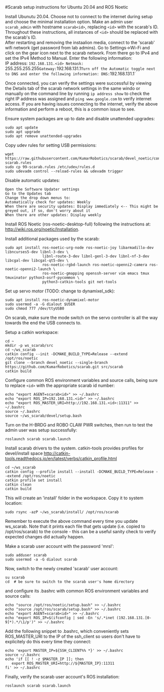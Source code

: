 #Scarab setup instructions for Ubuntu 20.04 and ROS Noetic

Install Ubunutu 20.04. Choose not to connect to the internet during setup and choose the minimal installation option. Make an admin user `scarab_admin` with hostname `scarab<id>`, replacing `<id>` with the scarab's ID. Throughout these instructions, all instances of `<id>` should be replaced with the scarab's ID.                                                                                                                
After restarting and removing the instaalion media, connect to the 'scarab' wifi network (get password from lab admins). Go to Settings->Wi-Fi and click on the gear icon next to the scarab network. From there go to IPv4 and set the IPv4 Method to Manual. Enter the following information:                                                                                                                                           
IP address: `192.168.131.<id>
Netmask: `255.255.255.255`
Gateway: `192.168.131.1`
Turn off the Automatic toggle next to DNS and enter the following information:
DNS: `192.168.131.1`

Once connected, you can verify the settings were successful by viewing the Details tab of the scarab network settings in the same windo or manually on the command line by running `ip address show` to check the right IP address was assigned and `ping www.google.com` to verify internet access. If you are having issues connecting to the internet, verify the above information and perform a reboot, this is a common issue to see.

Ensure system packages are up to date and disable unattended upgrades:
```
sudo apt update
sudo apt upgrade
sudo apt remove unattended-upgrades
```

Copy udev rules for setting USB permissions:
```
wget https://raw.githubusercontent.com/KumarRobotics/scarab/devel_noetic/config/99-scarab.rules
sudo cp 99-scarab.rules /etc/udev/rules.d
sudo udevadm control --reload-rules && udevadm trigger
```

Disable automatic updates:
```
Open the Software Updater settings
Go to the Updates tab
Change the drop down menus to:
Automatically check for updates: Weekly
When there are security updates: Display immediately <-- This might be greyed out, if so, don't worry about it
When there are other updates: Display weekly
```

Install ROS Noetic (ros-noetic-desktop-full) following the instructions at: http://wiki.ros.org/noetic/Installation.

Install additional packages used by the scarab:
```
sudo apt install ros-noetic-urg-node ros-noetic-joy libarmadillo-dev libncurses5-dev libnl-3-dev \
                 libnl-route-3-dev libnl-genl-3-dev libnl-nf-3-dev libcgal-dev libcgal-qt5-dev \
                 ros-noetic-rgbd-launch ros-noetic-openni2-camera ros-noetic-openni2-launch \
                 ros-noetic-gmapping openssh-server vim emacs tmux tmuxinator python3-osrf-pycommon \
                 python3-catkin-tools git net-tools
```

Set up servo motor (TODO: change to dynamixel_sdk):
```
sudo apt install ros-noetic-dynamixel-motor
sudo usermod -a -G dialout $USER
sudo chmod 777 /dev/ttyUSB0
```
On scarab, make sure the mode switch on the servo controller is all the way towards the end the USB connects to.

Setup a catkin workspace:
```
cd ~
mkdir -p ws_scarab/src
cd ~/ws_scarab
catkin config --init -DCMAKE_BUILD_TYPE=Release --extend /opt/ros/noetic
git clone --branch devel_noetic --single-branch https://github.com/KumarRobotics/scarab.git src/scarab
catkin build
```

Configure common ROS environment variables and source calls, being sure to replace `<id>` with the appropriate scarab id number:
```
echo "export AGENT=scarab<id>" >> ~/.bashrc
echo "export ROS_IP=192.168.131.<id>" >> ~/.bashrc
echo "export ROS_MASTER_URI=http://192.168.131.<id>:11311" >> ~/.bashrc
source ~/.bashrc
source ~/ws_scarab/devel/setup.bash
```
Turn on the H-BRDG and ROBO CLAW PWR switches, then run to test the admin user was setup successfully:
```
roslaunch scarab scarab.launch
```

Install scarab drivers to the system. catkin-tools provides profiles for devel/install space
http://catkin-tools.readthedocs.io/en/latest/verbs/catkin_profile.html
```
cd ~/ws_scarab
catkin config --profile install --install -DCMAKE_BUILD_TYPE=Release --extend /opt/ros/noetic
catkin profile set install
catkin clean
catkin build
```
This will create an 'install' folder in the workspace. Copy it to system location:
```
sudo rsync -azP ~/ws_scarab/install/ /opt/ros/scarab
```
Remember to execute the above command every time you update ws_scarab. Note that it prints each file that gets update (i.e. copied to /opt/ros/scarab) to the console - this can be a useful sanity check to verify expected changes did actually happen.

Make a scarab user account with the password 'mrsl':
```
sudo adduser scarab
sudo usermod -a -G dialout scarab
```

Now, switch to the newly created 'scarab' user account:
```
su scarab
cd  # be sure to switch to the scarab user's home directory
```
and configure its .bashrc with common ROS environment variables and source calls:
```
echo "source /opt/ros/noetic/setup.bash" >> ~/.bashrc
echo "source /opt/ros/scarab/setup.bash" >> ~/.bashrc
echo "export AGENT=scarab<id>" >> ~/.bashrc
echo "export ROS_IP=$(ifconfig | sed -En 's/.*inet (192.168.131.[0-9]*).*/\1/p')" >> ~/.bashrc
```

Add the following snippet to .bashrc, which conveniently sets ROS_MASTER_URI to the IP of the ssh_client so users don't have to explicitely do this every time they connect:

```
echo 'export MASTER_IP=${SSH_CLIENT%% *}' >> ~/.bashrc
source ~/.bashrc
echo 'if [[ ! -z $MASTER_IP ]]; then
   export ROS_MASTER_URI=http://${MASTER_IP}:11311
fi' >> ~/.bashrc
```

Finally, verify the scarab user account's ROS installation:
```
roslaunch scarab scarab.launch
```

